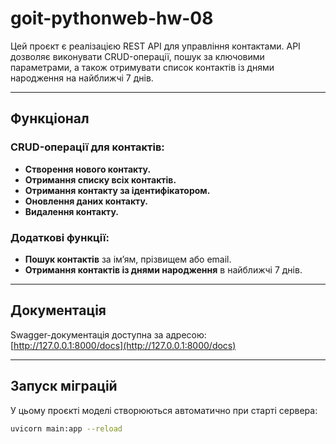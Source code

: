 # goit-pythonweb-hw-08

Цей проєкт є реалізацією REST API для управління контактами. API дозволяє виконувати CRUD-операції, пошук за ключовими параметрами, а також отримувати список контактів із днями народження на найближчі 7 днів.

---

## Функціонал

### CRUD-операції для контактів:
- **Створення нового контакту.**
- **Отримання списку всіх контактів.**
- **Отримання контакту за ідентифікатором.**
- **Оновлення даних контакту.**
- **Видалення контакту.**

### Додаткові функції:
- **Пошук контактів** за ім’ям, прізвищем або email.
- **Отримання контактів із днями народження** в найближчі 7 днів.

---

## Документація
Swagger-документація доступна за адресою:  
[http://127.0.0.1:8000/docs](http://127.0.0.1:8000/docs)

---

## Запуск міграцій
У цьому проєкті моделі створюються автоматично при старті сервера:

```bash
uvicorn main:app --reload
